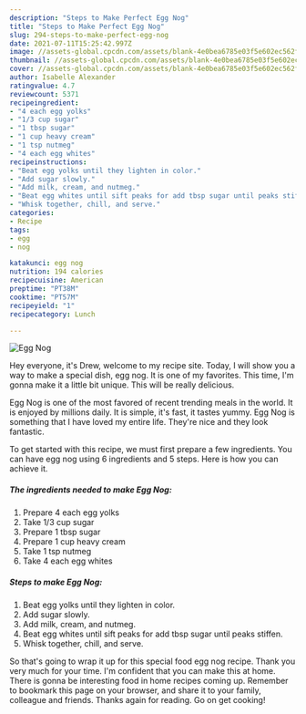 ```yaml
---
description: "Steps to Make Perfect Egg Nog"
title: "Steps to Make Perfect Egg Nog"
slug: 294-steps-to-make-perfect-egg-nog
date: 2021-07-11T15:25:42.997Z
image: //assets-global.cpcdn.com/assets/blank-4e0bea6785e03f5e602ec562f230caae08da540cada707380b4fe1bbebba43da.png
thumbnail: //assets-global.cpcdn.com/assets/blank-4e0bea6785e03f5e602ec562f230caae08da540cada707380b4fe1bbebba43da.png
cover: //assets-global.cpcdn.com/assets/blank-4e0bea6785e03f5e602ec562f230caae08da540cada707380b4fe1bbebba43da.png
author: Isabelle Alexander
ratingvalue: 4.7
reviewcount: 5371
recipeingredient:
- "4 each egg yolks"
- "1/3 cup sugar"
- "1 tbsp sugar"
- "1 cup heavy cream"
- "1 tsp nutmeg"
- "4 each egg whites"
recipeinstructions:
- "Beat egg yolks until they lighten in color."
- "Add sugar slowly."
- "Add milk, cream, and nutmeg."
- "Beat egg whites until sift peaks for add tbsp sugar until peaks stiffen."
- "Whisk together, chill, and serve."
categories:
- Recipe
tags:
- egg
- nog

katakunci: egg nog 
nutrition: 194 calories
recipecuisine: American
preptime: "PT38M"
cooktime: "PT57M"
recipeyield: "1"
recipecategory: Lunch

---
```



![Egg Nog](//assets-global.cpcdn.com/assets/blank-4e0bea6785e03f5e602ec562f230caae08da540cada707380b4fe1bbebba43da.png)

Hey everyone, it's Drew, welcome to my recipe site. Today, I will show you a way to make a special dish, egg nog. It is one of my favorites. This time, I'm gonna make it a little bit unique. This will be really delicious.

Egg Nog is one of the most favored of recent trending meals in the world. It is enjoyed by millions daily. It is simple, it's fast, it tastes yummy. Egg Nog is something that I have loved my entire life. They're nice and they look fantastic.




To get started with this recipe, we must first prepare a few ingredients. You can have egg nog using 6 ingredients and 5 steps. Here is how you can achieve it.

<!--inarticleads1-->

##### The ingredients needed to make Egg Nog:

1. Prepare 4 each egg yolks
1. Take 1/3 cup sugar
1. Prepare 1 tbsp sugar
1. Prepare 1 cup heavy cream
1. Take 1 tsp nutmeg
1. Take 4 each egg whites




<!--inarticleads2-->

##### Steps to make Egg Nog:

1. Beat egg yolks until they lighten in color.
1. Add sugar slowly.
1. Add milk, cream, and nutmeg.
1. Beat egg whites until sift peaks for add tbsp sugar until peaks stiffen.
1. Whisk together, chill, and serve.




So that's going to wrap it up for this special food egg nog recipe. Thank you very much for your time. I'm confident that you can make this at home. There is gonna be interesting food in home recipes coming up. Remember to bookmark this page on your browser, and share it to your family, colleague and friends. Thanks again for reading. Go on get cooking!

